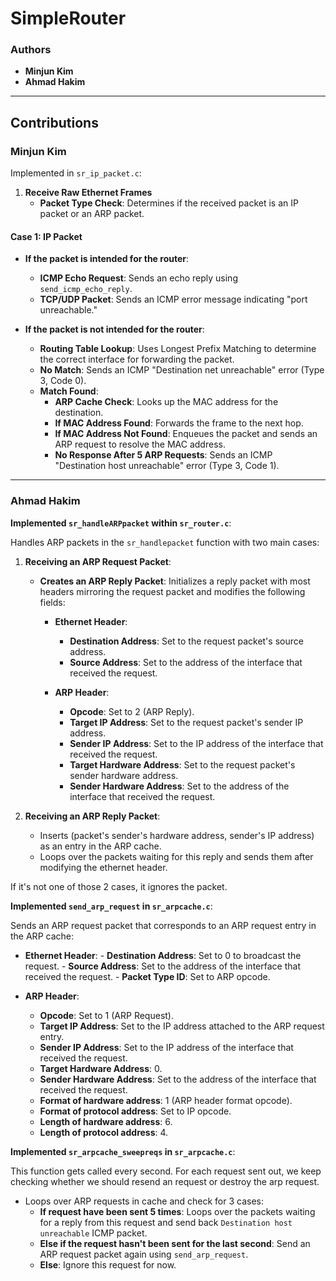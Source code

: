 # SimpleRouter

### Authors
- **Minjun Kim**
- **Ahmad Hakim**

---

## Contributions

### Minjun Kim
Implemented in `sr_ip_packet.c`:

1. **Receive Raw Ethernet Frames**
   - **Packet Type Check**: Determines if the received packet is an IP packet or an ARP packet.

#### Case 1: IP Packet
   - **If the packet is intended for the router**:
     - **ICMP Echo Request**: Sends an echo reply using `send_icmp_echo_reply`.
     - **TCP/UDP Packet**: Sends an ICMP error message indicating "port unreachable."

   - **If the packet is not intended for the router**:
     - **Routing Table Lookup**: Uses Longest Prefix Matching to determine the correct interface for forwarding the packet.
     - **No Match**: Sends an ICMP "Destination net unreachable" error (Type 3, Code 0).
     - **Match Found**:
       - **ARP Cache Check**: Looks up the MAC address for the destination.
       - **If MAC Address Found**: Forwards the frame to the next hop.
       - **If MAC Address Not Found**: Enqueues the packet and sends an ARP request to resolve the MAC address.
       - **No Response After 5 ARP Requests**: Sends an ICMP "Destination host unreachable" error (Type 3, Code 1).

---

### Ahmad Hakim
**Implemented `sr_handleARPpacket` within `sr_router.c`**:

Handles ARP packets in the `sr_handlepacket` function with two main cases:

1. **Receiving an ARP Request Packet**:
   - **Creates an ARP Reply Packet**: Initializes a reply packet with most headers mirroring the request packet and modifies the following fields:

     - **Ethernet Header**:
       - **Destination Address**: Set to the request packet's source address.
       - **Source Address**: Set to the address of the interface that received the request.
     
     - **ARP Header**:
       - **Opcode**: Set to 2 (ARP Reply).
       - **Target IP Address**: Set to the request packet's sender IP address.
       - **Sender IP Address**: Set to the IP address of the interface that received the request.
       - **Target Hardware Address**: Set to the request packet's sender hardware address.
       - **Sender Hardware Address**: Set to the address of the interface that received the request.

2. **Receiving an ARP Reply Packet**:
   - Inserts (packet's sender's hardware address, sender's IP address) as an entry in the ARP cache.
   - Loops over the packets waiting for this reply and sends them after modifying the ethernet header.

If it's not one of those 2 cases, it ignores the packet.


**Implemented `send_arp_request` in `sr_arpcache.c`**:

Sends an ARP request packet that corresponds to an ARP request entry in the ARP cache:
   
   - **Ethernet Header**:
    - **Destination Address**: Set to 0 to broadcast the request.
    - **Source Address**: Set to the address of the interface that received the request.
    - **Packet Type ID**: Set to ARP opcode.
     
   - **ARP Header**:
      - **Opcode**: Set to 1 (ARP Request).
      - **Target IP Address**: Set to the IP address attached to the ARP request entry.
      - **Sender IP Address**: Set to the IP address of the interface that received the request.
      - **Target Hardware Address**: 0.
      - **Sender Hardware Address**: Set to the address of the interface that received the request.
      - **Format of hardware address**: 1 (ARP header format opcode).
      - **Format of protocol address**: Set to IP opcode.
      - **Length of hardware address**: 6.
      - **Length of protocol address**: 4.
    

**Implemented `sr_arpcache_sweepreqs` in `sr_arpcache.c`**:

This function gets called every second. For each request sent out, we keep checking whether we should resend an request or destroy the arp request.

   - Loops over ARP requests in cache and check for 3 cases:
      - **If request have been sent 5 times**: Loops over the packets waiting for a reply from this request and send back `Destination host unreachable` ICMP packet.
      - **Else if the request hasn't been sent for the last second**: Send an ARP request packet again using `send_arp_request`.
      - **Else**: Ignore this request for now.
